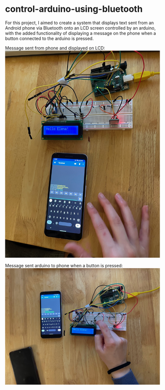 # control-arduino-using-bluetooth

For this project, I aimed to create a system that displays text sent from an Android phone via Bluetooth onto an LCD screen controlled by an arduino, with the added functionality of displaying a message on the phone when a button connected to the arduino is pressed.

Message sent from phone and displayed on LCD:  
![message-lcd](./images/message-lcd.jpeg)

Message sent arduino to phone when a button is pressed:  
![message-button](./images/message-button.jpeg)
